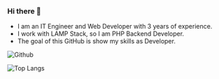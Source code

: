 ### Hi there 👋

- I am an IT Engineer and Web Developer with 3 years of experience.
- I work with LAMP Stack, so I am PHP Backend Developer. 
- The goal of this GitHub is show my skills as Developer. 

![Github](https://github-readme-stats.vercel.app/api?username=martin-stepwolf&show_icons=true&hide_border=false&title_color=428db9&icon_color=428db9&bg_color=f8f8ff)

![Top Langs](https://github-readme-stats.vercel.app/api/top-langs/?username=martin-stepwolf&layout=compact)
<!--
**martin-stepwolf/martin-stepwolf** is a ✨ _special_ ✨ repository because its `README.md` (this file) appears on your GitHub profile.

Here are some ideas to get you started:

- 🔭 I’m currently working on ...
- 🌱 I’m currently learning ...
- 👯 I’m looking to collaborate on ...
- 🤔 I’m looking for help with ...
- 💬 Ask me about ...
- 📫 How to reach me: ...
- 😄 Pronouns: ...
- ⚡ Fun fact: ...
-->
